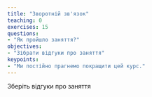 ```yaml
---
title: "Зворотній зв'язок"
teaching: 0
exercises: 15
questions:
- "Як пройшло заняття?"
objectives:
- "Зібрати відгуки про заняття"
keypoints:
- "Ми постійно прагнемо покращити цей курс."
---
```


Зберіть відгуки про заняття

